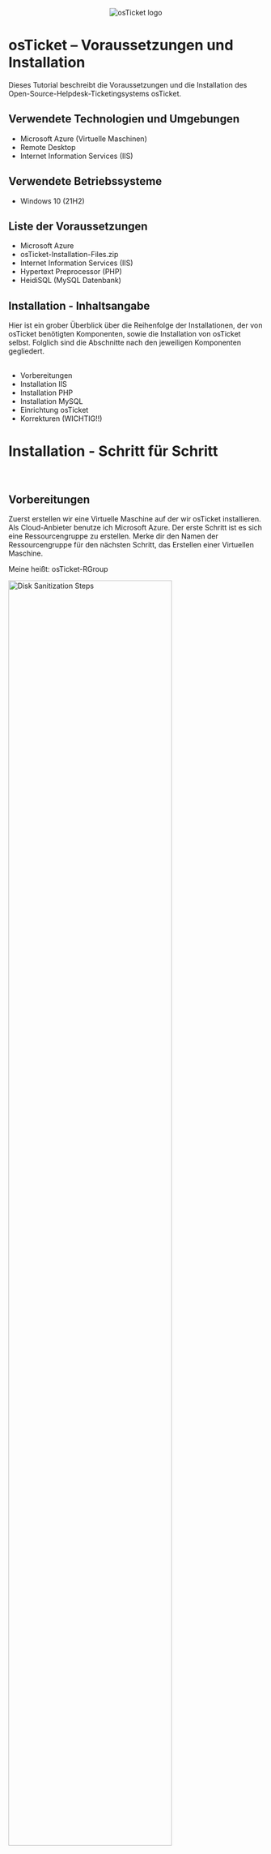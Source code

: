 <p align="center">
<img src="https://i.imgur.com/Clzj7Xs.png" alt="osTicket logo"/>
</p>

<h1>osTicket – Voraussetzungen und Installation</h1>
Dieses Tutorial beschreibt die Voraussetzungen und die Installation des Open-Source-Helpdesk-Ticketingsystems osTicket.<br />



<h2>Verwendete Technologien und Umgebungen</h2>

- Microsoft Azure (Virtuelle Maschinen)
- Remote Desktop
- Internet Information Services (IIS)



<h2>Verwendete Betriebssysteme</h2>

- Windows 10</b> (21H2)



<h2>Liste der Voraussetzungen</h2>

- Microsoft Azure
- osTicket-Installation-Files.zip
- Internet Information Services (IIS)
- Hypertext Preprocessor (PHP)
- HeidiSQL (MySQL Datenbank)



<h2>Installation - Inhaltsangabe</h2>
Hier ist ein grober Überblick über die Reihenfolge der Installationen, der von osTicket benötigten Komponenten, sowie die Installation von osTicket selbst. Folglich sind die Abschnitte nach den jeweiligen Komponenten gegliedert.
<br />
<br />

- Vorbereitungen
- Installation IIS
- Installation PHP
- Installation MySQL
- Einrichtung osTicket
- Korrekturen (WICHTIG!!)



<h1>Installation - Schritt für Schritt</h1>
<br />


<h2>Vorbereitungen</h2>

<p>
Zuerst erstellen wir eine Virtuelle Maschine auf der wir osTicket installieren. Als Cloud-Anbieter benutze ich Microsoft Azure. Der erste Schritt ist es sich eine Ressourcengruppe zu erstellen. Merke dir den Namen der Ressourcengruppe für den nächsten Schritt, das Erstellen einer Virtuellen Maschine. 
<p>
Meine heißt: osTicket-RGroup
</p>
<img src="https://i.imgur.com/sDhYnw1.png" height="80%" width="80%" alt="Disk Sanitization Steps"/>
</p>
<p>
Im Anschluss erstellen wir eine Virtuelle Maschine (/Virtuellen Computer). 
</p>
<p>
<img src="https://i.imgur.com/jdP4nYk.png" height="80%" width="80%" alt="Disk Sanitization Steps"/>
</p>
<p>
<hr>
Hierbei musst du auf folgende Dinge Acht geben. Alle folgenden Einstellungen befinden sich auf der ersten Seite, den "Grundeinstellungen":
  
- das Verwenden der zuvor erstellten Ressourcengruppe
- die Virtuellen Maschine taufen (einen Namen geben)
- bei "Region" eine möglichst nahe wählen (bezieht sich auf den physischen Standort deiner Virtuellen Maschine/Standort des Cloud-Centers in der deine Virtuelle Maschine Erschaffen wird. Daher je näher desto besser, da die Distanz sich später bei der Verbindung mit deinem Computer auf diese auswirken kann

<p>
<img src="https://i.imgur.com/Ftz495Q.png" height="80%" width="80%" alt="Disk Sanitization Steps"/>
</p>

- das "Image" bezeichnet das Betriebssystem der Virtuellen Maschine. Hier wählst du Windows 10 Pro aus.
- die "Größe" bezeichnet die Rechenleistung der Virtuellen Maschine. Ich wähle die Variante mit 4 vcpus ( 4 virtuelle Central Processing Units), falls Kosten ein Faktor ist, dann kannst du auch die Variante mit 2 vcpus auswählen. Diese reicht vollkommen aus für diese Anleitung.

<p>
<img src="https://i.imgur.com/ZXwR4iq.png" height="80%" width="80%" alt="Disk Sanitization Steps"/>
</p>

- der Benutzername und das entsprechende Passwort stehen dir frei, hauptsache du vergisst sie nicht. Sie spiegeln die Anmeldedaten des Benutzers des Betriebssystems deiner Virtuellen Maschine. Stell dir den Account deines eigenen Computersvor, den du gerade verwendest diesen Satz zu lesen. Für diesen Account definierst du den Benutzernamen und das entsprechende Passwort. Beides benötigst du um später Zugriff auf die Virtuelle Maschine zu haben.

<p>
<img src="https://i.imgur.com/YpzCSGI.png" height="80%" width="80%" alt="Disk Sanitization Steps"/>
</p>

- zuletzt setze das Häckchen für das Verfügen einer Windows 10/11-Lizenz
- den Rest kannst du unberührt lassen und anschließend unten links auf "Überprüfen und erstellen" drücken. Dann nochmal auf "Erstellen".

<p>
<img src="https://i.imgur.com/jubHI6s.png" height="80%" width="80%" alt="Disk Sanitization Steps"/>
</p>
<hr>
<p>
Nun müssen wir uns mit der Virtuellen Maschine verbinden und diese auch bedienen. Hierzu benutzen wir (auf Windows) die Anwendung Remotedesktopverbindung. Falls ihr eigener Computer ein MacOS ist, so müssen Sie eine App im App Store herunterladen namens Microsoft Remote Desktop.
</p>

<p>
<img src="https://i.imgur.com/oMyuNh1.png" height="80%" width="80%" alt="Disk Sanitization Steps"/>
</p>

<p>
<img src="https://i.imgur.com/pbC7dIS.png" height="80%" width="80%" alt="Disk Sanitization Steps"/>
</p>

<p>
<img src="https://i.imgur.com/tVsAUjz.png" height="80%" width="80%" alt="Disk Sanitization Steps"/>
</p>
<p>
Egal ob Remotedesktopverbindung oder Microsoft Desktop Remote müssen Sie nach dem öffnen der Anwendung die öffentliche IP-Addresse Ihrer Virtuellen Maschine eingeben sowie den Benutzername und das Passwort. Die IP-Adresse finden sie in Microsoft Azure dort, wo Sie die Maschine erstellt haben und den Benutzernamen und das Passwort meinen den von Ihnen beim Erstellen der Maschine definierten Benutzer und Passwort. Nachdem Sie sich in Ihre Maschine eingeloggt haben, downloaden Sie diesen Ordner innerhalb Ihrer Viruellen Maschine: [osTicket-Installation-Files.zip]: https://drive.google.com/uc?export=download&id=1b3RBkXTLNGXbibeMuAynkfzdBC1NnqaD. Von nun an wird alles innerhalb der Virtuellen Maschine gemacht. Zusammen mit dieser und dem Ordner steht unserer Installation von osTicket nichts mehr im Weg! 
</p>


<!--NEW SECTION -->
<h2>Installation IIS</h2>

<p>
<img src="https://i.imgur.com/DJmEXEB.png" height="80%" width="80%" alt="Disk Sanitization Steps"/>
</p>
<p>
Lorem ipsum dolor sit amet, consectetur adipiscing elit, sed do eiusmod tempor incididunt ut labore et dolore magna aliqua. Ut enim ad minim veniam, quis nostrud exercitation ullamco laboris nisi ut aliquip ex ea commodo consequat. Duis aute irure dolor in reprehenderit in voluptate velit esse cillum dolore eu fugiat nulla pariatur.
</p>
<br />



<!--NEW SECTION -->
<h2>Installation PHP</h2>

<p>
<img src="https://i.imgur.com/DJmEXEB.png" height="80%" width="80%" alt="Disk Sanitization Steps"/>
</p>
<p>
Lorem ipsum dolor sit amet, consectetur adipiscing elit, sed do eiusmod tempor incididunt ut labore et dolore magna aliqua. Ut enim ad minim veniam, quis nostrud exercitation ullamco laboris nisi ut aliquip ex ea commodo consequat. Duis aute irure dolor in reprehenderit in voluptate velit esse cillum dolore eu fugiat nulla pariatur.
</p>
<br />



<!--NEW SECTION -->
<h2>Installation MySQL</h2>

<p>
<img src="https://i.imgur.com/DJmEXEB.png" height="80%" width="80%" alt="Disk Sanitization Steps"/>
</p>
<p>
Lorem ipsum dolor sit amet, consectetur adipiscing elit, sed do eiusmod tempor incididunt ut labore et dolore magna aliqua. Ut enim ad minim veniam, quis nostrud exercitation ullamco laboris nisi ut aliquip ex ea commodo consequat. Duis aute irure dolor in reprehenderit in voluptate velit esse cillum dolore eu fugiat nulla pariatur.
</p>
<br />



<!--NEW SECTION -->
<h2>Einrichtung osTicket</h2>

<p>
<img src="https://i.imgur.com/DJmEXEB.png" height="80%" width="80%" alt="Disk Sanitization Steps"/>
</p>
<p>
Lorem ipsum dolor sit amet, consectetur adipiscing elit, sed do eiusmod tempor incididunt ut labore et dolore magna aliqua. Ut enim ad minim veniam, quis nostrud exercitation ullamco laboris nisi ut aliquip ex ea commodo consequat. Duis aute irure dolor in reprehenderit in voluptate velit esse cillum dolore eu fugiat nulla pariatur.
</p>
<br />



<!--NEW SECTION -->
<h2>Korrekturen</h2>

<p>
<img src="https://i.imgur.com/DJmEXEB.png" height="80%" width="80%" alt="Disk Sanitization Steps"/>
</p>
<p>
Lorem ipsum dolor sit amet, consectetur adipiscing elit, sed do eiusmod tempor incididunt ut labore et dolore magna aliqua. Ut enim ad minim veniam, quis nostrud exercitation ullamco laboris nisi ut aliquip ex ea commodo consequat. Duis aute irure dolor in reprehenderit in voluptate velit esse cillum dolore eu fugiat nulla pariatur.
</p>
<br />
